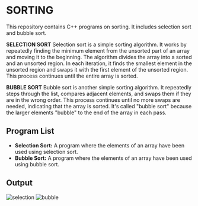 # SORTING

This repository contains C++ programs on sorting. It includes selection sort and bubble sort.

**SELECTION SORT**
Selection sort is a simple sorting algorithm. It works by repeatedly finding the minimum element from the unsorted part of an array and moving it to the beginning. 
The algorithm divides the array into a sorted and an unsorted region. In each iteration, it finds the smallest element in the unsorted region and swaps it with the first element 
of the unsorted region. This process continues until the entire array is sorted.

**BUBBLE SORT**
Bubble sort is another simple sorting algorithm. It repeatedly steps through the list, compares adjacent elements, and swaps them if they are in the wrong order. 
This process continues until no more swaps are needed, indicating that the array is sorted. It's called "bubble sort" because the larger elements "bubble" to the 
end of the array in each pass.

## Program List

- **Selection Sort:** A program where the elements of an array have been used using selection sort.
- **Bubble Sort:** A program where the elements of an array have been used using bubble sort.
  
## Output
![selection](https://github.com/mansi-k2501/all-outputs-/blob/main/selectionsort.png?raw=true)
![bubble](https://github.com/mansi-k2501/all-outputs-/blob/main/bubble%20sort.png?raw=true)

